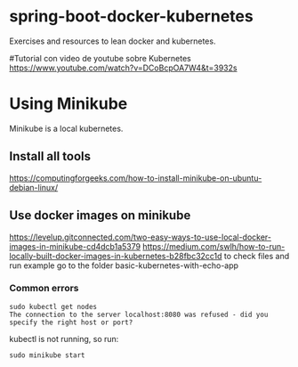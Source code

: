 # spring-boot-docker-kubernetes
Exercises and resources to lean docker and kubernetes.

#Tutorial con video de youtube sobre Kubernetes
https://www.youtube.com/watch?v=DCoBcpOA7W4&t=3932s

# Using Minikube
Minikube is a local kubernetes.
## Install all tools
https://computingforgeeks.com/how-to-install-minikube-on-ubuntu-debian-linux/
## Use docker images on minikube
https://levelup.gitconnected.com/two-easy-ways-to-use-local-docker-images-in-minikube-cd4dcb1a5379
https://medium.com/swlh/how-to-run-locally-built-docker-images-in-kubernetes-b28fbc32cc1d
to check files and run example go to the folder basic-kubernetes-with-echo-app


### Common errors
```
sudo kubectl get nodes
The connection to the server localhost:8080 was refused - did you specify the right host or port?
```
kubectl is not running, so run:
```
sudo minikube start
```
